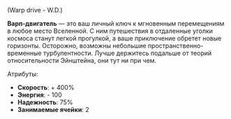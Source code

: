 (Warp drive - W.D.)

**Варп-двигатель** — это ваш личный ключ к мгновенным перемещениям в любое место Вселенной. С ним путешествия в отдаленные уголки космоса станут легкой прогулкой, а ваше приключение обретет новые горизонты. Осторожно, возможны небольшие пространственно-временные турбулентности. Лучше держитесь подальше от теорий относительности Эйнштейна, они тут ни при чем.

Атрибуты:
- **Скорость**: + 400%
- **Энергия**: - 100
- **Надежность**: 75%
- **Занимаемые ячейки**: 2